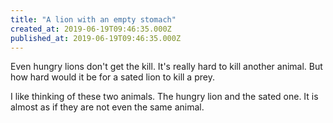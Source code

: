 ```yaml
---
title: "A lion with an empty stomach"
created_at: 2019-06-19T09:46:35.000Z
published_at: 2019-06-19T09:46:35.000Z
---
```

Even hungry lions don't get the kill. It's really hard to kill another animal. But how hard would it be for a sated lion to kill a prey.

I like thinking of these two animals. The hungry lion and the sated one. It is almost as if they are not even the same animal.

